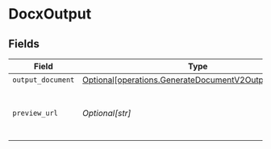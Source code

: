 # DocxOutput


## Fields

| Field                                                                                                                | Type                                                                                                                 | Required                                                                                                             | Description                                                                                                          | Example                                                                                                              |
| -------------------------------------------------------------------------------------------------------------------- | -------------------------------------------------------------------------------------------------------------------- | -------------------------------------------------------------------------------------------------------------------- | -------------------------------------------------------------------------------------------------------------------- | -------------------------------------------------------------------------------------------------------------------- |
| `output_document`                                                                                                    | [Optional[operations.GenerateDocumentV2OutputDocument]](../../models/operations/generatedocumentv2outputdocument.md) | :heavy_minus_sign:                                                                                                   | N/A                                                                                                                  |                                                                                                                      |
| `preview_url`                                                                                                        | *Optional[str]*                                                                                                      | :heavy_minus_sign:                                                                                                   | Pre-signed S3 GET URL for DOCX preview                                                                               | https://document-api-prod.s3.eu-central-1.amazonaws.com/preview/my-template-OR-001.docx                              |